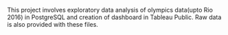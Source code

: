This project involves exploratory data analysis of olympics data(upto Rio 2016) in PostgreSQL and creation of dashboard in Tableau Public.
Raw data is also provided with these files.
